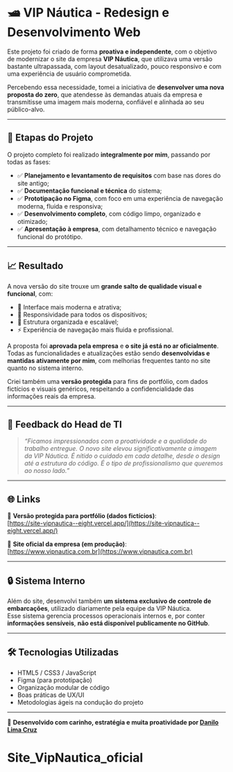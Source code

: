 # 🛥️ VIP Náutica - Redesign e Desenvolvimento Web

Este projeto foi criado de forma **proativa e independente**, com o objetivo de modernizar o site da empresa **VIP Náutica**, que utilizava uma versão bastante ultrapassada, com layout desatualizado, pouco responsivo e com uma experiência de usuário comprometida.

Percebendo essa necessidade, tomei a iniciativa de **desenvolver uma nova proposta do zero**, que atendesse às demandas atuais da empresa e transmitisse uma imagem mais moderna, confiável e alinhada ao seu público-alvo.

---

## 🚧 Etapas do Projeto

O projeto completo foi realizado **integralmente por mim**, passando por todas as fases:

- ✅ **Planejamento e levantamento de requisitos** com base nas dores do site antigo;  
- ✅ **Documentação funcional e técnica** do sistema;  
- ✅ **Prototipação no Figma**, com foco em uma experiência de navegação moderna, fluida e responsiva;  
- ✅ **Desenvolvimento completo**, com código limpo, organizado e otimizado;  
- ✅ **Apresentação à empresa**, com detalhamento técnico e navegação funcional do protótipo.

---

## 📈 Resultado

A nova versão do site trouxe um **grande salto de qualidade visual e funcional**, com:

- 🎨 Interface mais moderna e atrativa;  
- 📱 Responsividade para todos os dispositivos;  
- 🧩 Estrutura organizada e escalável;  
- ⚡ Experiência de navegação mais fluida e profissional.

A proposta foi **aprovada pela empresa** e **o site já está no ar oficialmente**.  
Todas as funcionalidades e atualizações estão sendo **desenvolvidas e mantidas ativamente por mim**, com melhorias frequentes tanto no site quanto no sistema interno.

Criei também uma **versão protegida** para fins de portfólio, com dados fictícios e visuais genéricos, respeitando a confidencialidade das informações reais da empresa.

---

## 💬 Feedback do Head de TI

> _“Ficamos impressionados com a proatividade e a qualidade do trabalho entregue. O novo site elevou significativamente a imagem da VIP Náutica. É nítido o cuidado em cada detalhe, desde o design até a estrutura do código. É o tipo de profissionalismo que queremos ao nosso lado.”_

---

## 🌐 Links

🔗 **Versão protegida para portfólio (dados fictícios)**:  
[https://site-vipnautica--eight.vercel.app/](https://site-vipnautica--eight.vercel.app/)

🔗 **Site oficial da empresa (em produção)**:  
[https://www.vipnautica.com.br](https://www.vipnautica.com.br)

---

## 🔒 Sistema Interno

Além do site, desenvolvi também **um sistema exclusivo de controle de embarcações**, utilizado diariamente pela equipe da VIP Náutica.  
Esse sistema gerencia processos operacionais internos e, por conter **informações sensíveis**, **não está disponível publicamente no GitHub**.

---

## 🛠️ Tecnologias Utilizadas

- HTML5 / CSS3 / JavaScript  
- Figma (para prototipação)  
- Organização modular de código  
- Boas práticas de UX/UI  
- Metodologias ágeis na condução do projeto

---

💙 **Desenvolvido com carinho, estratégia e muita proatividade por [Danilo Lima Cruz](https://github.com/dlima15)**
# Site_VipNautica_oficial
